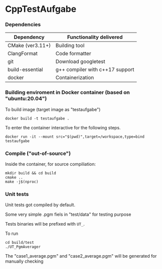 # CppTestAufgabe

### Dependencies

| Dependency         | Functionality delivered               |
|--------------------|---------------------------------------|
| CMake (ver3.11+)   | Building tool                         |
| ClangFormat        | Code formatter                        |
| git                | Download googletest                   |
| build-essential    | g++ compiler with c++17 support       |
| docker             | Containerization                      |

### Building enviroment in Docker container (based on "ubuntu:20.04")
To build image (target image as "testaufgabe")
```
docker build -t testaufgabe .
```

To enter the container interactive for the following steps.
```
docker run -it --mount src="$(pwd)",target=/workspace,type=bind testaufgabe
```

### Compile ("out-of-source")

Inside the container, for source compiliation:
```
mkdir build && cd build
cmake ..
make -j$(nproc)
```

### Unit tests

Unit tests got compiled by default.

Some very simple .pgm fiels in "test/data" for testing purpose

Tests binaries will be prefixed with `UT_`.

To run
```
cd build/test
./UT_PgmAverager
```
The "case1_average.pgm" and "case2_average.pgm" will be generated for manually checking

